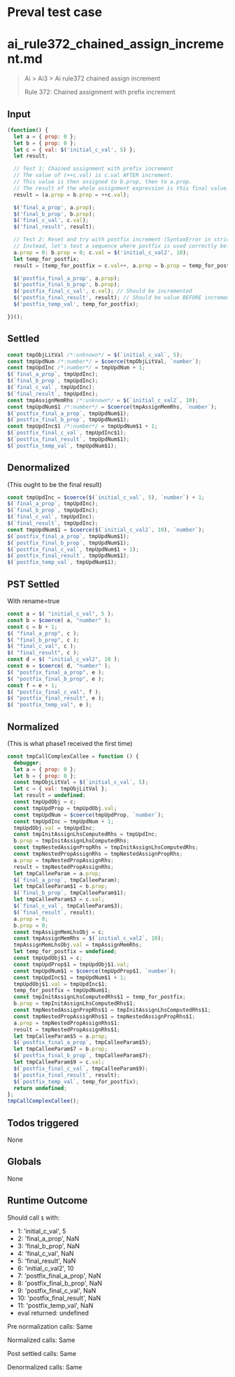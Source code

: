 # Preval test case

# ai_rule372_chained_assign_increment.md

> Ai > Ai3 > Ai rule372 chained assign increment
>
> Rule 372: Chained assignment with prefix increment

## Input

`````js filename=intro
(function() {
  let a = { prop: 0 };
  let b = { prop: 0 };
  let c = { val: $('initial_c_val', 5) };
  let result;

  // Test 1: Chained assignment with prefix increment
  // The value of (++c.val) is c.val AFTER increment.
  // This value is then assigned to b.prop, then to a.prop.
  // The result of the whole assignment expression is this final value.
  result = (a.prop = b.prop = ++c.val);

  $('final_a_prop', a.prop);
  $('final_b_prop', b.prop);
  $('final_c_val', c.val);
  $('final_result', result);

  // Test 2: Reset and try with postfix increment (SyntaxError in strict mode for `x = y++ = z`)
  // Instead, let's test a sequence where postfix is used correctly before assignment chain.
  a.prop = 0; b.prop = 0; c.val = $('initial_c_val2', 10);
  let temp_for_postfix;
  result = (temp_for_postfix = c.val++, a.prop = b.prop = temp_for_postfix);

  $('postfix_final_a_prop', a.prop);
  $('postfix_final_b_prop', b.prop);
  $('postfix_final_c_val', c.val); // Should be incremented
  $('postfix_final_result', result); // Should be value BEFORE increment
  $('postfix_temp_val', temp_for_postfix);

})();
`````


## Settled


`````js filename=intro
const tmpObjLitVal /*:unknown*/ = $(`initial_c_val`, 5);
const tmpUpdNum /*:number*/ = $coerce(tmpObjLitVal, `number`);
const tmpUpdInc /*:number*/ = tmpUpdNum + 1;
$(`final_a_prop`, tmpUpdInc);
$(`final_b_prop`, tmpUpdInc);
$(`final_c_val`, tmpUpdInc);
$(`final_result`, tmpUpdInc);
const tmpAssignMemRhs /*:unknown*/ = $(`initial_c_val2`, 10);
const tmpUpdNum$1 /*:number*/ = $coerce(tmpAssignMemRhs, `number`);
$(`postfix_final_a_prop`, tmpUpdNum$1);
$(`postfix_final_b_prop`, tmpUpdNum$1);
const tmpUpdInc$1 /*:number*/ = tmpUpdNum$1 + 1;
$(`postfix_final_c_val`, tmpUpdInc$1);
$(`postfix_final_result`, tmpUpdNum$1);
$(`postfix_temp_val`, tmpUpdNum$1);
`````


## Denormalized
(This ought to be the final result)

`````js filename=intro
const tmpUpdInc = $coerce($(`initial_c_val`, 5), `number`) + 1;
$(`final_a_prop`, tmpUpdInc);
$(`final_b_prop`, tmpUpdInc);
$(`final_c_val`, tmpUpdInc);
$(`final_result`, tmpUpdInc);
const tmpUpdNum$1 = $coerce($(`initial_c_val2`, 10), `number`);
$(`postfix_final_a_prop`, tmpUpdNum$1);
$(`postfix_final_b_prop`, tmpUpdNum$1);
$(`postfix_final_c_val`, tmpUpdNum$1 + 1);
$(`postfix_final_result`, tmpUpdNum$1);
$(`postfix_temp_val`, tmpUpdNum$1);
`````


## PST Settled
With rename=true

`````js filename=intro
const a = $( "initial_c_val", 5 );
const b = $coerce( a, "number" );
const c = b + 1;
$( "final_a_prop", c );
$( "final_b_prop", c );
$( "final_c_val", c );
$( "final_result", c );
const d = $( "initial_c_val2", 10 );
const e = $coerce( d, "number" );
$( "postfix_final_a_prop", e );
$( "postfix_final_b_prop", e );
const f = e + 1;
$( "postfix_final_c_val", f );
$( "postfix_final_result", e );
$( "postfix_temp_val", e );
`````


## Normalized
(This is what phase1 received the first time)

`````js filename=intro
const tmpCallComplexCallee = function () {
  debugger;
  let a = { prop: 0 };
  let b = { prop: 0 };
  const tmpObjLitVal = $(`initial_c_val`, 5);
  let c = { val: tmpObjLitVal };
  let result = undefined;
  const tmpUpdObj = c;
  const tmpUpdProp = tmpUpdObj.val;
  const tmpUpdNum = $coerce(tmpUpdProp, `number`);
  const tmpUpdInc = tmpUpdNum + 1;
  tmpUpdObj.val = tmpUpdInc;
  const tmpInitAssignLhsComputedRhs = tmpUpdInc;
  b.prop = tmpInitAssignLhsComputedRhs;
  const tmpNestedAssignPropRhs = tmpInitAssignLhsComputedRhs;
  const tmpNestedPropAssignRhs = tmpNestedAssignPropRhs;
  a.prop = tmpNestedPropAssignRhs;
  result = tmpNestedPropAssignRhs;
  let tmpCalleeParam = a.prop;
  $(`final_a_prop`, tmpCalleeParam);
  let tmpCalleeParam$1 = b.prop;
  $(`final_b_prop`, tmpCalleeParam$1);
  let tmpCalleeParam$3 = c.val;
  $(`final_c_val`, tmpCalleeParam$3);
  $(`final_result`, result);
  a.prop = 0;
  b.prop = 0;
  const tmpAssignMemLhsObj = c;
  const tmpAssignMemRhs = $(`initial_c_val2`, 10);
  tmpAssignMemLhsObj.val = tmpAssignMemRhs;
  let temp_for_postfix = undefined;
  const tmpUpdObj$1 = c;
  const tmpUpdProp$1 = tmpUpdObj$1.val;
  const tmpUpdNum$1 = $coerce(tmpUpdProp$1, `number`);
  const tmpUpdInc$1 = tmpUpdNum$1 + 1;
  tmpUpdObj$1.val = tmpUpdInc$1;
  temp_for_postfix = tmpUpdNum$1;
  const tmpInitAssignLhsComputedRhs$1 = temp_for_postfix;
  b.prop = tmpInitAssignLhsComputedRhs$1;
  const tmpNestedAssignPropRhs$1 = tmpInitAssignLhsComputedRhs$1;
  const tmpNestedPropAssignRhs$1 = tmpNestedAssignPropRhs$1;
  a.prop = tmpNestedPropAssignRhs$1;
  result = tmpNestedPropAssignRhs$1;
  let tmpCalleeParam$5 = a.prop;
  $(`postfix_final_a_prop`, tmpCalleeParam$5);
  let tmpCalleeParam$7 = b.prop;
  $(`postfix_final_b_prop`, tmpCalleeParam$7);
  let tmpCalleeParam$9 = c.val;
  $(`postfix_final_c_val`, tmpCalleeParam$9);
  $(`postfix_final_result`, result);
  $(`postfix_temp_val`, temp_for_postfix);
  return undefined;
};
tmpCallComplexCallee();
`````


## Todos triggered


None


## Globals


None


## Runtime Outcome


Should call `$` with:
 - 1: 'initial_c_val', 5
 - 2: 'final_a_prop', NaN
 - 3: 'final_b_prop', NaN
 - 4: 'final_c_val', NaN
 - 5: 'final_result', NaN
 - 6: 'initial_c_val2', 10
 - 7: 'postfix_final_a_prop', NaN
 - 8: 'postfix_final_b_prop', NaN
 - 9: 'postfix_final_c_val', NaN
 - 10: 'postfix_final_result', NaN
 - 11: 'postfix_temp_val', NaN
 - eval returned: undefined

Pre normalization calls: Same

Normalized calls: Same

Post settled calls: Same

Denormalized calls: Same
